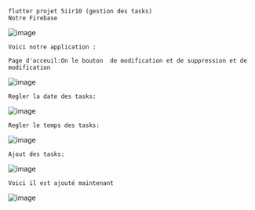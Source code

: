     flutter projet 5iir10 (gestion des tasks)
    Notre Firebase
![image](https://github.com/abdelhamidx/flutter-projet-5iir10/assets/110861149/92c3b5ab-1ffa-4f83-8dd5-7962f951b699)

    Voici notre application :

    Page d'acceuil:On le bouton  de modification et de suppression et de modification  

![image](https://github.com/abdelhamidx/flutter-projet-5iir10/assets/110861149/bc8d159a-bbcb-4fdb-96bf-5b9dc6b898a9)

    Regler la date des tasks:
![image](https://github.com/abdelhamidx/flutter-projet-5iir10/assets/110861149/37e86fa6-4a69-4192-b98e-a448d551aca9)

    Regler le temps des tasks:
![image](https://github.com/abdelhamidx/flutter-projet-5iir10/assets/110861149/dfaabec9-2cc3-436a-9d46-26a4b6ed32e5)

    Ajout des tasks:
![image](https://github.com/abdelhamidx/flutter-projet-5iir10/assets/110861149/7ebf63a3-51e1-47f4-8421-4e84e91e71ea)

    Voici il est ajouté maintenant
![image](https://github.com/abdelhamidx/flutter-projet-5iir10/assets/110861149/042c9f57-9d91-4802-a863-56eec4022e43)
